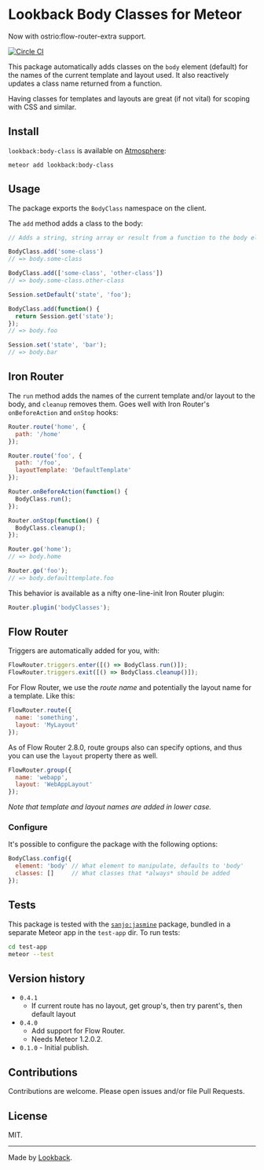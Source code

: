 # Lookback Body Classes for Meteor

Now with ostrio:flow-router-extra support.

[![Circle CI](https://circleci.com/gh/lookback/meteor-bodyclass/tree/master.svg?style=svg)](https://circleci.com/gh/lookback/meteor-bodyclass/tree/master)

This package automatically adds classes on the `body` element (default) for the names of the current template and layout used. It also reactively updates a class name returned from a function.

Having classes for templates and layouts are great (if not vital) for scoping with CSS and similar.

## Install

`lookback:body-class` is available on [Atmosphere](https://atmospherejs.com/lookback/body-class):

    meteor add lookback:body-class

## Usage

The package exports the `BodyClass` namespace on the client.

The `add` method adds a class to the body:
```js
// Adds a string, string array or result from a function to the body element.

BodyClass.add('some-class')
// => body.some-class
```

```js
BodyClass.add(['some-class', 'other-class'])
// => body.some-class.other-class
```
```js
Session.setDefault('state', 'foo');

BodyClass.add(function() {
  return Session.get('state');
});
// => body.foo

Session.set('state', 'bar');
// => body.bar
```

## Iron Router

The `run` method adds the names of the current template and/or layout to the body, and `cleanup` removes them. Goes well with Iron Router's `onBeforeAction` and `onStop` hooks:

```js
Router.route('home', {
  path: '/home'
});

Router.route('foo', {
  path: '/foo',
  layoutTemplate: 'DefaultTemplate'
});

Router.onBeforeAction(function() {
  BodyClass.run();
});

Router.onStop(function() {
  BodyClass.cleanup();
});

Router.go('home');
// => body.home

Router.go('foo');
// => body.defaulttemplate.foo
```

This behavior is available as a nifty one-line-init Iron Router plugin:

```js
Router.plugin('bodyClasses');
```

## Flow Router

Triggers are automatically added for you, with:

```js
FlowRouter.triggers.enter([() => BodyClass.run()]);
FlowRouter.triggers.exit([() => BodyClass.cleanup()]);
```

For Flow Router, we use the *route name* and potentially the layout name for a template. Like this:

```js
FlowRouter.route({
  name: 'something',
  layout: 'MyLayout'
});
```

As of Flow Router 2.8.0, route groups also can specify options, and thus you can use the `layout` property there as well.

```js
FlowRouter.group({
  name: 'webapp',
  layout: 'WebAppLayout'
});
```

*Note that template and layout names are added in lower case.*

### Configure

It's possible to configure the package with the following options:

```js
BodyClass.config({
  element: 'body' // What element to manipulate, defaults to 'body'
  classes: []     // What classes that *always* should be added
});
```

## Tests

This package is tested with the [`sanjo:jasmine`](https://github.com/Sanjo/meteor-jasmine/) package, bundled in a separate Meteor app in the `test-app` dir. To run tests:

```bash
cd test-app
meteor --test
```

## Version history

- `0.4.1`
  - If current route has no layout, get group's, then try parent's, then default layout
- `0.4.0`
  - Add support for Flow Router.
  - Needs Meteor 1.2.0.2.
- `0.1.0` - Initial publish.

## Contributions

Contributions are welcome. Please open issues and/or file Pull Requests.

## License

MIT.

***

Made by [Lookback](http://lookback.io).
